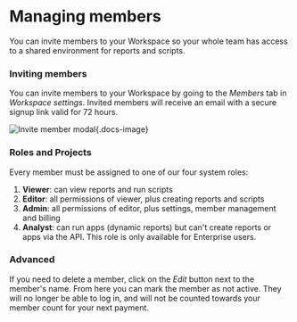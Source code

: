 # Managing members

You can invite members to your Workspace so your whole team has access to a shared environment for reports and scripts.

### Inviting members

You can invite members to your Workspace by going to the _Members_ tab in _Workspace settings_. Invited members will receive an email with a secure signup link valid for 72 hours.

![Invite member modal](../../../img/tutorials/invite-modal.png){.docs-image}

### Roles and Projects

Every member must be assigned to one of our four system roles:&#x20;

1. **Viewer**: can view reports and run scripts&#x20;
2. **Editor**: all permissions of viewer, plus creating reports and scripts
3. **Admin**: all permissions of editor, plus settings, member management and billing
4. **Analyst**: can run apps (dynamic reports) but can't create reports or apps via the API. This role is only available for Enterprise users.

### Advanced

If you need to delete a member, click on the _Edit_ button next to the member's name. From here you can mark the member as not active. They will no longer be able to log in, and will not be counted towards your member count for your next payment.
